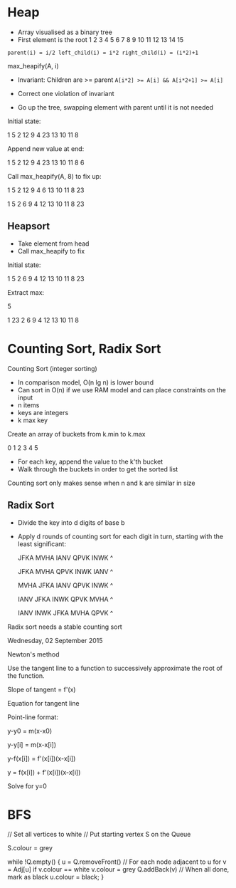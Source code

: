 # Heap

* Array visualised as a binary tree
* First element is the root
                     1
              2             3
          4     5        6      7
        8  9  10  11  12  13  14  15

 `parent(i) = i/2
  left_child(i) = i*2
  right_child(i) = (i*2)+1`

max_heapify(A, i)

- Invariant: Children are >= parent
 `A[i*2] >= A[i] && A[i*2+1] >= A[i]`
- Correct one violation of invariant

- Go up the tree, swapping element with parent until it is not needed

Initial state:

  1               5
  2          12         9
  4      23     13   10    11
  8   

Append new value at end:

  1               5
  2          12         9
  4      23     13   10    11
  8   6 

Call max_heapify(A, 8) to fix up:

  1               5
  2          12         9
  4       6     13   10    11
  8   23

  1               5
  2           6         9
  4       12    13   10    11
  8   23

## Heapsort

* Take element from head
* Call max_heapify to fix

Initial state:

  1               5
  2           6         9
  4       12    13   10    11
  8   23

Extract max:

5

  1                23 
  2           6         9
  4       12    13   10    11
  8     

# Counting Sort, Radix Sort

Counting Sort (integer sorting)

* In comparison model, O(n lg n) is lower bound
* Can sort in O(n) if we use RAM model and can place constraints on the input
* n items
* keys are integers
* k max key

Create an array of buckets from k.min to k.max

0
1
2
3
4
5

* For each key, append the value to the k'th bucket
* Walk through the buckets in order to get the sorted list

Counting sort only makes sense when n and k are similar in size

## Radix Sort

* Divide the key into d digits of base b
* Apply d rounds of counting sort for each digit in turn, starting with the
  least significant:

  JFKA
  MVHA
  IANV
  QPVK
  INWK 
     ^

  JFKA
  MVHA
  QPVK
  INWK 
  IANV
    ^

  MVHA
  JFKA
  IANV
  QPVK
  INWK 
    ^

  IANV
  JFKA
  INWK 
  QPVK
  MVHA
   ^

  IANV
  INWK 
  JFKA
  MVHA
  QPVK
  ^

Radix sort needs a stable counting sort

Wednesday, 02 September 2015

Newton's method

Use the tangent line to a function to successively approximate the root of the
function.  

  Slope of tangent = f'(x)

  Equation for tangent line

  Point-line format:

  y-y0 = m(x-x0)

  y-y[i] = m(x-x[i])

  y-f(x[i]) = f'(x[i])(x-x[i])

  y = f(x[i]) + f'(x[i])(x-x[i])

  Solve for y=0

# BFS

// Set all vertices to white
// Put starting vertex S on the Queue

S.colour = grey

while !Q.empty() {
    u = Q.removeFront()
    // For each node adjacent to u
    for v = Adj[u]
      if v.colour == white
        v.colour = grey
        Q.addBack(v)
    // When all done, mark as black
    u.colour = black;
}
